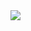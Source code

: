 <img src="https://user-images.githubusercontent.com/79994012/229786373-fb5b6cbe-8c66-4b44-a589-1c5f6685e98b.png">
